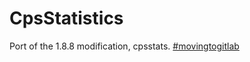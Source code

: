 # CpsStatistics
Port of the 1.8.8 modification, cpsstats.
[#movingtogitlab](https://twitter.com/movingtogitlab)
